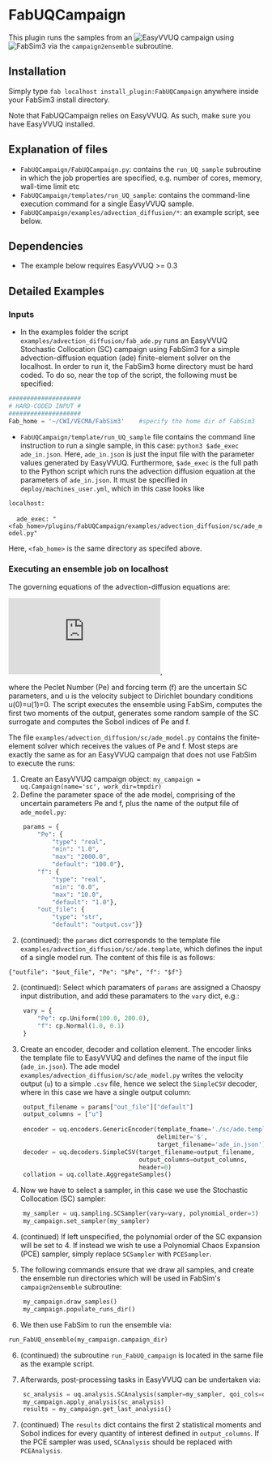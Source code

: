 # FabUQCampaign
This plugin runs the samples from an ![EasyVVUQ](https://github.com/UCL-CCS/EasyVVUQ) campaign using ![FabSim3](https://github.com/djgroen/FabSim3) via the `campaign2ensemble` subroutine.

## Installation
Simply type `fab localhost install_plugin:FabUQCampaign` anywhere inside your FabSim3 install directory.

Note that FabUQCampaign relies on EasyVVUQ. As such, make sure you have EasyVVUQ installed.

## Explanation of files
+ `FabUQCampaign/FabUQCampaign.py`: contains the `run_UQ_sample` subroutine in which the job properties are specified, e.g. number of cores, memory, wall-time limit etc
+ `FabUQCampaign/templates/run_UQ_sample`: contains the command-line execution command for a single EasyVVUQ sample.
+ `FabUQCampaign/examples/advection_diffusion/*`: an example script, see below.

## Dependencies
+ The example below requires EasyVVUQ >= 0.3

## Detailed Examples

### Inputs
 + In the examples folder the script `examples/advection_diffusion/fab_ade.py` runs an EasyVVUQ Stochastic Collocation (SC) campaign using FabSim3 for a simple advection-diffusion equation (ade) finite-element solver on the localhost. In order to run it, the FabSim3 home directory must be hard coded. To do so, near the top of the script, the following must be specified:

```python
####################
# HARD-CODED INPUT #
####################
Fab_home = '~/CWI/VECMA/FabSim3'    #specify the home dir of FabSim3
```

+ `FabUQCampaign/template/run_UQ_sample` file contains the command line instruction to run a single sample, in this case: `python3 $ade_exec ade_in.json`. Here, `ade_in.json` is just the input file with the parameter values generated by EasyVVUQ. Furthermore, `$ade_exec` is the full path to the Python script which runs the advection diffusion equation at the parameters of `ade_in.json`. It must be specified in `deploy/machines_user.yml`, which in this case looks like
 
`localhost:`

 &nbsp;&nbsp;&nbsp;&nbsp;`ade_exec: "<fab_home>/plugins/FabUQCampaign/examples/advection_diffusion/sc/ade_model.py"`

Here, `<fab_home>` is the same directory as specifed above.

### Executing an ensemble job on localhost
The governing equations of the advection-diffusion equations are:

![equation](https://latex.codecogs.com/gif.latex?%5Cfrac%7Bdu%7D%7Bdx%7D%20&plus;%20%5Cfrac%7B1%7D%7BPe%7D%5Cfrac%7Bd%5E2u%7D%7Bdx%5E2%7D%3Df),

where the Peclet Number (Pe) and forcing term (f) are the uncertain SC parameters, and u is the velocity subject to Dirichlet boundary conditions u(0)=u(1)=0. The script executes the ensemble using FabSim, computes the first two moments of the output, generates some random sample of the SC surrogate and computes the Sobol indices of Pe and f.

The file `examples/advection_diffusion/sc/ade_model.py` contains the finite-element solver which receives the values of Pe and f.  Most steps are exactly the same as for an EasyVVUQ campaign that does not use FabSim to execute the runs:

 1. Create an EasyVVUQ campaign object: `my_campaign = uq.Campaign(name='sc', work_dir=tmpdir)`
 2. Define the parameter space of the ade model, comprising of the uncertain parameters Pe and f, plus the name of the output file of `ade_model.py`:
 
```python
    params = {
        "Pe": {
            "type": "real",
            "min": "1.0",
            "max": "2000.0",
            "default": "100.0"},
        "f": {
            "type": "real",
            "min": "0.0",
            "max": "10.0",
            "default": "1.0"},
        "out_file": {
            "type": "str",
            "default": "output.csv"}}
```
2. (continued): the `params` dict corresponds to the template file `examples/advection_diffusion/sc/ade.template`, which defines the input of a single model run. The content of this file is as follows:
```
{"outfile": "$out_file", "Pe": "$Pe", "f": "$f"}
```
2. (continued): Select which paramaters of `params` are assigned a Chaospy input distribution, and add these paramaters to the `vary` dict, e.g.:

```python
    vary = {
        "Pe": cp.Uniform(100.0, 200.0),
        "f": cp.Normal(1.0, 0.1)
    }
```

3. Create an encoder, decoder and collation element. The encoder links the template file to EasyVVUQ and defines the name of the input file (`ade_in.json`). The ade model `examples/advection_diffusion/sc/ade_model.py` writes the velocity output (`u`) to a simple `.csv` file, hence we select the `SimpleCSV` decoder, where in this case we have a single output column:
```python
    output_filename = params["out_file"]["default"]
    output_columns = ["u"]
    
    encoder = uq.encoders.GenericEncoder(template_fname='./sc/ade.template',
                                         delimiter='$',
                                         target_filename='ade_in.json')
    decoder = uq.decoders.SimpleCSV(target_filename=output_filename,
                                    output_columns=output_columns,
                                    header=0)
    collation = uq.collate.AggregateSamples()
```
 
 4. Now we have to select a sampler, in this case we use the Stochastic Collocation (SC) sampler:
 ```python
     my_sampler = uq.sampling.SCSampler(vary=vary, polynomial_order=3)
     my_campaign.set_sampler(my_sampler)
 ```
 
 4. (continued) If left unspecified, the polynomial order of the SC expansion will be set to 4. If instead we wish te use a Polynomial Chaos Expansion (PCE) sampler, simply replace `SCSampler` with `PCESampler`.
 
 5. The following commands ensure that we draw all samples, and create the ensemble run directories which will be used in FabSim's `campaign2ensemble` subroutine:
 ```python 
     my_campaign.draw_samples()
     my_campaign.populate_runs_dir()
 ```

6. We then use FabSim to run the ensemble via:
 
 ```python
 run_FabUQ_ensemble(my_campaign.campaign_dir)
 ```
6. (continued) the subroutine `run_FabUQ_campaign` is located in the same file as the example script. 

7. Afterwards, post-processing tasks in EasyVVUQ can be undertaken via:
```python
    sc_analysis = uq.analysis.SCAnalysis(sampler=my_sampler, qoi_cols=output_columns)
    my_campaign.apply_analysis(sc_analysis)
    results = my_campaign.get_last_analysis()
```
7. (continued) The `results` dict contains the first 2 statistical moments and Sobol indices for every quantity of interest defined in `output_columns`. If the PCE sampler was used, `SCAnalysis` should be replaced with `PCEAnalysis`.

<!---### Executing an ensemble job on a remote host

To run the example script on a remote host, every instance of `localhost` must replaced by the `machine_name` of the remote host. Ensure the host is defined in `machines.yml`, and the user login information and `$ade_exec` in `deploy/machines_user.yml`.--->

